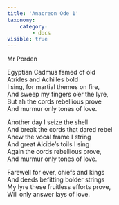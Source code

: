 ```yaml
---
title: 'Anacreon Ode 1'
taxonomy:
    category:
        - docs
visible: true
---
```


<div class="author">Mr Porden</div>

Egyptian Cadmus famed of old  
Atrides and Achilles bold  
I sing, for martial themes on fire,  
And sweep my fingers o’er the lyre,  
But ah the cords rebellious prove  
And murmur only tones of love.  
  
Another day I seize the shell  
And break the cords that dared rebel  
Anew the vocal frame I string  
And great Alcide’s toils I sing  
Again the cords rebellious prove,  
And murmur only tones of love.  
  
Farewell for ever, chiefs and kings  
And deeds befitting bolder strings  
My lyre these fruitless efforts prove,  
Will only answer lays of love.
